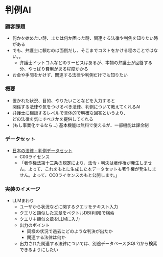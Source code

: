# 判例AI

### 顧客課題
- 何かを始めたい時、または何か困った時、関連する法律や判例を知りたい時がある
- でも、弁護士に頼むのは面倒だし、そこまでコストをかける程のことではない。。
    - 弁護士ドットコムなどのサービスはあるが、本物の弁護士が回答する分、やっぱり費用がある程度かかる
- お金や手間をかけず、関連する法律や判例だけでも知りたい

### 概要
- 置かれた状況、目的、やりたいことなどを入力すると<br>関係する法律や気をつけるべき法律、判例について教えてくれるAI
- 弁護士に相談するレベルで具体的で明確な回答というより、<br>どの法律を気にすべきかを提供してくれる
- (もし事業化するなら...) 基本機能は無料で使えるが、一部機能は課金制

### データセット
- [日本の法律・判例データセット](https://github.com/japanese-law-analysis/data_set/tree/master)
    - C00ライセンス
    - 「著作権法第十三条の規定により、法令・判決は著作権が発生しません。よって、これをもとに生成した本データセットも著作権が発生しません。よって、CC0ライセンスのもと公開します。」

### 実装のイメージ
- LLMまわり
    - ユーザから状況などに関するクエリをテキスト入力
    - クエリと類似した文章をベクトルDB(判例)で検索
    - クエリ＋類似文章をLLMに入力
    - 出力のポイント
        - 同様の状況で過去にどのような判決が出たか
        - 関連する法律は何か
    - 出力された関連する法律については、別途データベース(SQL?)から検索できるようにしたい
